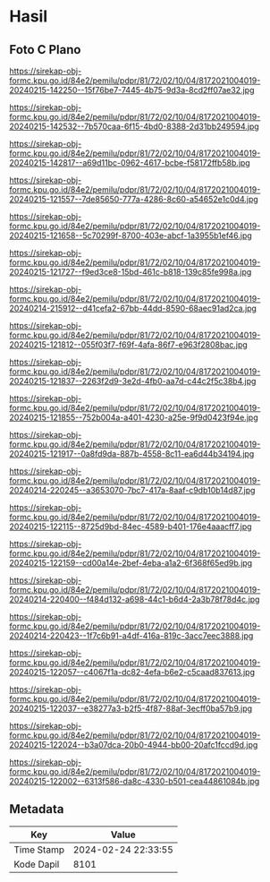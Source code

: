 # Hasil

## Foto C Plano

https://sirekap-obj-formc.kpu.go.id/84e2/pemilu/pdpr/81/72/02/10/04/8172021004019-20240215-142250--15f76be7-7445-4b75-9d3a-8cd2ff07ae32.jpg

https://sirekap-obj-formc.kpu.go.id/84e2/pemilu/pdpr/81/72/02/10/04/8172021004019-20240215-142532--7b570caa-6f15-4bd0-8388-2d31bb249594.jpg

https://sirekap-obj-formc.kpu.go.id/84e2/pemilu/pdpr/81/72/02/10/04/8172021004019-20240215-142817--a69d11bc-0962-4617-bcbe-f58172ffb58b.jpg

https://sirekap-obj-formc.kpu.go.id/84e2/pemilu/pdpr/81/72/02/10/04/8172021004019-20240215-121557--7de85650-777a-4286-8c60-a54652e1c0d4.jpg

https://sirekap-obj-formc.kpu.go.id/84e2/pemilu/pdpr/81/72/02/10/04/8172021004019-20240215-121658--5c70299f-8700-403e-abcf-1a3955b1ef46.jpg

https://sirekap-obj-formc.kpu.go.id/84e2/pemilu/pdpr/81/72/02/10/04/8172021004019-20240215-121727--f9ed3ce8-15bd-461c-b818-139c85fe998a.jpg

https://sirekap-obj-formc.kpu.go.id/84e2/pemilu/pdpr/81/72/02/10/04/8172021004019-20240214-215912--d41cefa2-67bb-44dd-8590-68aec91ad2ca.jpg

https://sirekap-obj-formc.kpu.go.id/84e2/pemilu/pdpr/81/72/02/10/04/8172021004019-20240215-121812--055f03f7-f69f-4afa-86f7-e963f2808bac.jpg

https://sirekap-obj-formc.kpu.go.id/84e2/pemilu/pdpr/81/72/02/10/04/8172021004019-20240215-121837--2263f2d9-3e2d-4fb0-aa7d-c44c2f5c38b4.jpg

https://sirekap-obj-formc.kpu.go.id/84e2/pemilu/pdpr/81/72/02/10/04/8172021004019-20240215-121855--752b004a-a401-4230-a25e-9f9d0423f94e.jpg

https://sirekap-obj-formc.kpu.go.id/84e2/pemilu/pdpr/81/72/02/10/04/8172021004019-20240215-121917--0a8fd9da-887b-4558-8c11-ea6d44b34194.jpg

https://sirekap-obj-formc.kpu.go.id/84e2/pemilu/pdpr/81/72/02/10/04/8172021004019-20240214-220245--a3653070-7bc7-417a-8aaf-c9db10b14d87.jpg

https://sirekap-obj-formc.kpu.go.id/84e2/pemilu/pdpr/81/72/02/10/04/8172021004019-20240215-122115--8725d9bd-84ec-4589-b401-176e4aaacff7.jpg

https://sirekap-obj-formc.kpu.go.id/84e2/pemilu/pdpr/81/72/02/10/04/8172021004019-20240215-122159--cd00a14e-2bef-4eba-a1a2-6f368f65ed9b.jpg

https://sirekap-obj-formc.kpu.go.id/84e2/pemilu/pdpr/81/72/02/10/04/8172021004019-20240214-220400--f484d132-a698-44c1-b6d4-2a3b78f78d4c.jpg

https://sirekap-obj-formc.kpu.go.id/84e2/pemilu/pdpr/81/72/02/10/04/8172021004019-20240214-220423--1f7c6b91-a4df-416a-819c-3acc7eec3888.jpg

https://sirekap-obj-formc.kpu.go.id/84e2/pemilu/pdpr/81/72/02/10/04/8172021004019-20240215-122057--c4067f1a-dc82-4efa-b6e2-c5caad837613.jpg

https://sirekap-obj-formc.kpu.go.id/84e2/pemilu/pdpr/81/72/02/10/04/8172021004019-20240215-122037--e38277a3-b2f5-4f87-88af-3ecff0ba57b9.jpg

https://sirekap-obj-formc.kpu.go.id/84e2/pemilu/pdpr/81/72/02/10/04/8172021004019-20240215-122024--b3a07dca-20b0-4944-bb00-20afc1fccd9d.jpg

https://sirekap-obj-formc.kpu.go.id/84e2/pemilu/pdpr/81/72/02/10/04/8172021004019-20240215-122002--6313f586-da8c-4330-b501-cea44861084b.jpg


## Metadata

| Key        | Value               |
| ---------- | ------------------- |
| Time Stamp | 2024-02-24 22:33:55 |
| Kode Dapil | 8101                |



